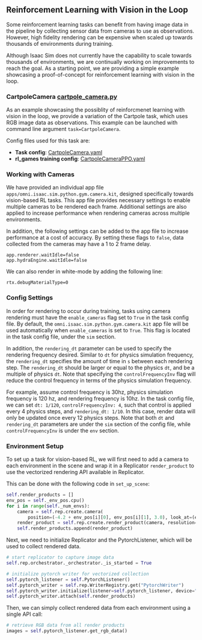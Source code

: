 ## Reinforcement Learning with Vision in the Loop

Some reinforcement learning tasks can benefit from having image data in the pipeline by collecting sensor data from cameras to use as observations. However, high fidelity rendering can be expensive when scaled up towards thousands of environments during training.

Although Isaac Sim does not currently have the capability to scale towards thousands of environments, we are continually working on improvements to reach the goal. As a starting point, we are providing a simple example showcasing a proof-of-concept for reinforcement learning with vision in the loop.


### CartpoleCamera [cartpole_camera.py](../../omniisaacgymenvst/tasks/cartpole_camera.py)

As an example showcasing the possiblity of reinforcmenet learning with vision in the loop, we provide a variation of the Cartpole task, which uses RGB image data as observations. This example
can be launched with command line argument `task=CartpoleCamera`. 

Config files used for this task are:

-   **Task config**: [CartpoleCamera.yaml](../../omniisaacgymenvst/cfg/task/CartpoleCamera.yaml)
-   **rl_games training config**: [CartpoleCameraPPO.yaml](../../omniisaacgymenvst/cfg/train/CartpoleCameraPPO.yaml)
  

### Working with Cameras

We have provided an individual app file `apps/omni.isaac.sim.python.gym.camera.kit`, designed specifically towards vision-based RL tasks. This app file provides necessary settings to enable multiple cameras to be rendered each frame. Additional settings are also applied to increase performance when rendering cameras across multiple environments.

In addition, the following settings can be added to the app file to increase performance at a cost of accuracy. By setting these flags to `false`, data collected from the cameras may have a 1 to 2 frame delay.

```
app.renderer.waitIdle=false
app.hydraEngine.waitIdle=false
```

We can also render in white-mode by adding the following line:

```
rtx.debugMaterialType=0
```

### Config Settings

In order for rendering to occur during training, tasks using camera rendering must have the `enable_cameras` flag set to `True` in the task config file. By default, the `omni.isaac.sim.python.gym.camera.kit` app file will be used automatically when `enable_cameras` is set to `True`. This flag is located in the task config file, under the `sim` section.

In addition, the `rendering_dt` parameter can be used to specify the rendering frequency desired. Similar to `dt` for physics simulation frequency, the `rendering_dt` specifies the amount of time in `s` between each rendering step. The `rendering_dt` should be larger or equal to the physics `dt`, and be a multiple of physics `dt`. Note that specifying the `controlFrequencyInv` flag will reduce the control frequency in terms of the physics simulation frequency.

For example, assume control frequency is 30hz, physics simulation frequency is 120 hz, and rendering frequency is 10hz. In the task config file, we can set `dt: 1/120`, `controlFrequencyInv: 4`, such that control is applied every 4 physics steps, and `rendering_dt: 1/10`. In this case, render data will only be updated once every 12 physics steps. Note that both `dt` and `rendering_dt` parameters are under the `sim` section of the config file, while `controlFrequencyInv` is under the `env` section.


### Environment Setup

To set up a task for vision-based RL, we will first need to add a camera to each environment in the scene and wrap it in a Replicator `render_product` to use the vectorized rendering API available in Replicator.

This can be done with the following code in `set_up_scene`:

```python
self.render_products = []
env_pos = self._env_pos.cpu()
for i in range(self._num_envs):
    camera = self.rep.create.camera(
        position=(-4.2 + env_pos[i][0], env_pos[i][1], 3.0), look_at=(env_pos[i][0], env_pos[i][1], 2.55))
    render_product = self.rep.create.render_product(camera, resolution=(self.camera_width, self.camera_height))
    self.render_products.append(render_product)
```

Next, we need to initialize Replicator and the PytorchListener, which will be used to collect rendered data.

```python
# start replicator to capture image data
self.rep.orchestrator._orchestrator._is_started = True

# initialize pytorch writer for vectorized collection
self.pytorch_listener = self.PytorchListener()
self.pytorch_writer = self.rep.WriterRegistry.get("PytorchWriter")
self.pytorch_writer.initialize(listener=self.pytorch_listener, device="cuda")
self.pytorch_writer.attach(self.render_products)
```

Then, we can simply collect rendered data from each environment using a single API call:

```python
# retrieve RGB data from all render products
images = self.pytorch_listener.get_rgb_data()
```